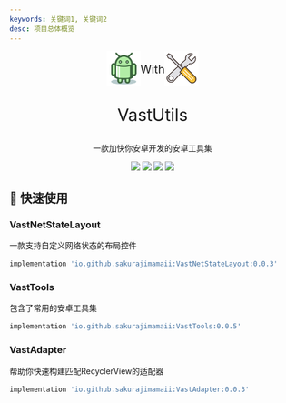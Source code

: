 ```yaml
---
keywords: 关键词1, 关键词2
desc: 项目总体概览
---
```


<p align="center">
<center style="display:flex;justify-content:center">
<img src="../assets/images/android.png" width=60 height=60/><p style="font-size:20px;">With</p><img src="../assets/images/Tools.png" width=60 height=60/>
</center>

<p align="center" p style="font-size:30px;">VastUtils</p>

<p align="center">一款加快你安卓开发的安卓工具集
</p>

<p align="center">
<img src="https://img.shields.io/badge/compile%20sdk%20version-31-blue"/>
<img src="https://img.shields.io/badge/min%20sdk%20version-23-yellowgreen"/>
<img src="https://img.shields.io/badge/target%20sdk%20version-31-orange"/>
<img src="https://img.shields.io/badge/jdk%20version-11-%2300b894"/>
</p>

## 🚀 快速使用

### VastNetStateLayout

一款支持自定义网络状态的布局控件

```groovy
implementation 'io.github.sakurajimamaii:VastNetStateLayout:0.0.3'
```

### VastTools

包含了常用的安卓工具集

```groovy
implementation 'io.github.sakurajimamaii:VastTools:0.0.5'
```

### VastAdapter

帮助你快速构建匹配RecyclerView的适配器

```groovy
implementation 'io.github.sakurajimamaii:VastAdapter:0.0.3'
```